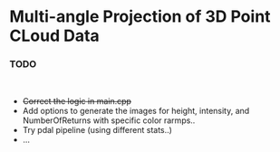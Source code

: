 Multi-angle Projection of 3D Point CLoud Data
=============================================

### TODO
<br>
<ul>
<strike>
    <li> Correct the logic in main.cpp        
</strike>
    <li> Add options to generate the images for height, intensity, and NumberOfReturns with specific color rarmps..
    <li> Try pdal pipeline (using different stats..)
    <li> ...

</ul>
